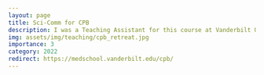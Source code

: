 ```yaml
---
layout: page
title: Sci-Comm for CPB
description: I was a Teaching Assistant for this course at Vanderbilt University. Click here for more information about CPB.
img: assets/img/teaching/cpb_retreat.jpg
importance: 3
category: 2022
redirect: https://medschool.vanderbilt.edu/cpb/
---
```

